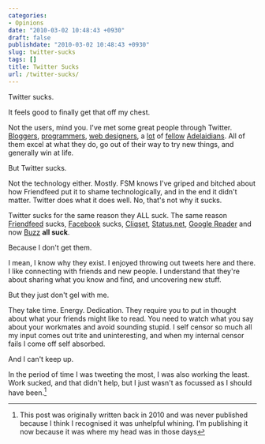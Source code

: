 ```yaml
---
categories:
- Opinions
date: "2010-03-02 10:48:43 +0930"
draft: false
publishdate: "2010-03-02 10:48:43 +0930"
slug: twitter-sucks
tags: []
title: Twitter Sucks
url: /twitter-sucks/
---
```


Twitter sucks.

It feels good to finally get that off my chest.

Not the users, mind you. I've met some great people through Twitter. [Bloggers](http://taciturnly.com), [programmers](http://oliyoung.com), [web designers](http://tarynhicks.com.au), a [lot](http://zombieskittles.com) of [fellow](http://beaugil.es) [Adelaidians](http://monnie.com.au). All of them excel at what they do, go out of their way to try new things, and generally win at life.

But Twitter sucks.

Not the technology either. Mostly. FSM knows I've griped and bitched about how Friendfeed put it to shame technologically, and in the end it didn't matter. Twitter does what it does well. No, that's not why it sucks.

Twitter sucks for the same reason they ALL suck. The same reason [Friendfeed](http://friendfeed.com) sucks, [Facebook](http://facebook.com) sucks, [Cliqset](http://cliqset.com), [Status.net](http://status.net), [Google Reader](http://www.google.com/reader/) and now [Buzz](http://www.google.com/buzz) **all suck**.

Because I don't get them.

I mean, I know why they exist. I enjoyed throwing out tweets here and there. I like connecting with friends and new people. I understand that they're about sharing what you know and find, and uncovering new stuff.

But they just don't gel with me.

They take time. Energy. Dedication. They require you to put in thought about what your friends might like to read. You need to watch what you say about your workmates and avoid sounding stupid. I self censor so much all my input comes out trite and uninteresting, and when my internal censor fails I come off self absorbed.

And I can't keep up.

In the period of time I was tweeting the most, I was also working the least. Work sucked, and that didn't help, but I just wasn't as focussed as I should have been.[^1]

[^1]: This post was originally written back in 2010 and was never published because I think I recognised it was unhelpful whining. I'm publishing it now because it was where my head was in those days
